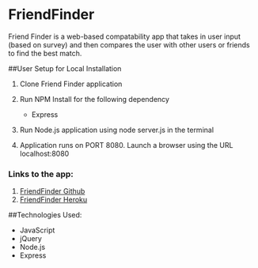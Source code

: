 # FriendFinder

Friend Finder is a web-based compatability app that takes in user input (based on survey) and then compares the user with other users or friends to find the best match.

##User Setup for Local Installation
1. Clone Friend Finder application

2. Run NPM Install for the following dependency
    * Express

3. Run Node.js application using node server.js in the terminal

4. Application runs on PORT 8080. Launch a browser using the URL localhost:8080

### Links to the app:
1. [FriendFinder Github](https://github.com/Razinali/FriendFinder/)
2. [FriendFinder Heroku]()

##Technologies Used:
* JavaScript
* jQuery
* Node.js
* Express
